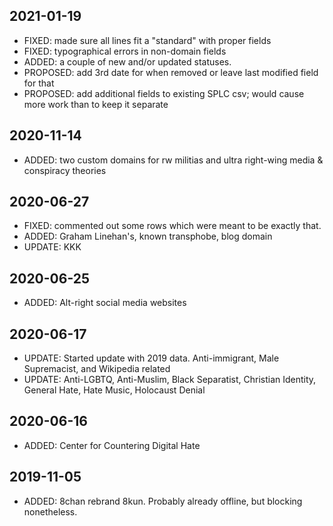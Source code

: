## 2021-01-19

- FIXED: made sure all lines fit a "standard" with proper fields
- FIXED: typographical errors in non-domain fields
- ADDED: a couple of new and/or updated statuses. 
- PROPOSED: add 3rd date for when removed or leave last modified field for that
- PROPOSED: add additional fields to existing SPLC csv; would cause more work than to keep it separate

## 2020-11-14

- ADDED: two custom domains for rw militias and ultra right-wing media & conspiracy theories

## 2020-06-27

- FIXED: commented out some rows which were meant to be exactly that.
- ADDED: Graham Linehan's, known transphobe, blog domain
- UPDATE: KKK

## 2020-06-25

- ADDED: Alt-right social media websites

## 2020-06-17

- UPDATE: Started update with 2019 data. Anti-immigrant, Male Supremacist, and Wikipedia related
- UPDATE: Anti-LGBTQ, Anti-Muslim, Black Separatist, Christian Identity, General Hate, Hate Music, Holocaust Denial

## 2020-06-16

- ADDED: Center for Countering Digital Hate

## 2019-11-05

- ADDED: 8chan rebrand 8kun. Probably already offline, but blocking nonetheless.

